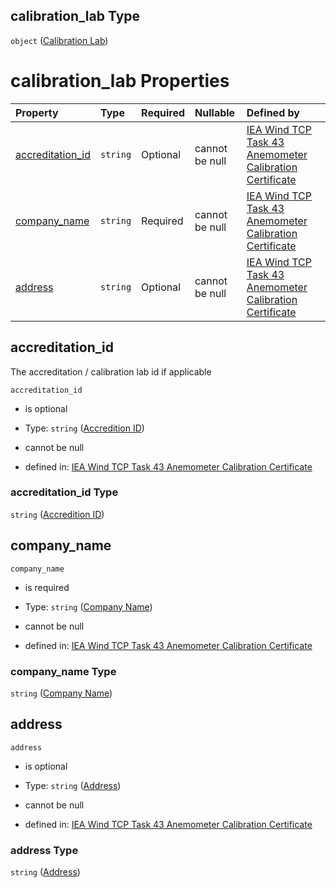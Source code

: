 ## calibration_lab Type

`object` ([Calibration Lab](iea43\_anemometer_calibration-properties-calibration-lab.md))

# calibration_lab Properties

| Property                              | Type     | Required | Nullable       | Defined by                                                                                                                                                                                                                                                                                                                                                                           |
| :------------------------------------ | :------- | :------- | :------------- | :----------------------------------------------------------------------------------------------------------------------------------------------------------------------------------------------------------------------------------------------------------------------------------------------------------------------------------------------------------------------------------- |
| [accreditation_id](#accreditation_id) | `string` | Optional | cannot be null | [IEA Wind TCP Task 43 Anemometer Calibration Certificate](iea43_anemometer_calibration-properties-calibration-lab-properties-accredition-id.md "https://raw.githubusercontent.com/IEA-Task-43/digital_wra_data_standard/calibration_schema/digital_calibration_certificate/schema/iea43_anemometer_calibration.schema.json#/properties/calibration_lab/properties/accreditation_id") |
| [company_name](#company_name)         | `string` | Required | cannot be null | [IEA Wind TCP Task 43 Anemometer Calibration Certificate](iea43_anemometer_calibration-properties-calibration-lab-properties-company-name.md "https://raw.githubusercontent.com/IEA-Task-43/digital_wra_data_standard/calibration_schema/digital_calibration_certificate/schema/iea43_anemometer_calibration.schema.json#/properties/calibration_lab/properties/company_name")       |
| [address](#address)                   | `string` | Optional | cannot be null | [IEA Wind TCP Task 43 Anemometer Calibration Certificate](iea43_anemometer_calibration-properties-calibration-lab-properties-address.md "https://raw.githubusercontent.com/IEA-Task-43/digital_wra_data_standard/calibration_schema/digital_calibration_certificate/schema/iea43_anemometer_calibration.schema.json#/properties/calibration_lab/properties/address")                 |

## accreditation_id

The accreditation / calibration lab id if applicable

`accreditation_id`

*   is optional

*   Type: `string` ([Accredition ID](iea43\_anemometer_calibration-properties-calibration-lab-properties-accredition-id.md))

*   cannot be null

*   defined in: [IEA Wind TCP Task 43 Anemometer Calibration Certificate](iea43\_anemometer_calibration-properties-calibration-lab-properties-accredition-id.md "https://raw.githubusercontent.com/IEA-Task-43/digital_wra_data_standard/calibration_schema/digital_calibration_certificate/schema/iea43\_anemometer_calibration.schema.json#/properties/calibration_lab/properties/accreditation_id")

### accreditation_id Type

`string` ([Accredition ID](iea43\_anemometer_calibration-properties-calibration-lab-properties-accredition-id.md))

## company_name



`company_name`

*   is required

*   Type: `string` ([Company Name](iea43\_anemometer_calibration-properties-calibration-lab-properties-company-name.md))

*   cannot be null

*   defined in: [IEA Wind TCP Task 43 Anemometer Calibration Certificate](iea43\_anemometer_calibration-properties-calibration-lab-properties-company-name.md "https://raw.githubusercontent.com/IEA-Task-43/digital_wra_data_standard/calibration_schema/digital_calibration_certificate/schema/iea43\_anemometer_calibration.schema.json#/properties/calibration_lab/properties/company_name")

### company_name Type

`string` ([Company Name](iea43\_anemometer_calibration-properties-calibration-lab-properties-company-name.md))

## address



`address`

*   is optional

*   Type: `string` ([Address](iea43\_anemometer_calibration-properties-calibration-lab-properties-address.md))

*   cannot be null

*   defined in: [IEA Wind TCP Task 43 Anemometer Calibration Certificate](iea43\_anemometer_calibration-properties-calibration-lab-properties-address.md "https://raw.githubusercontent.com/IEA-Task-43/digital_wra_data_standard/calibration_schema/digital_calibration_certificate/schema/iea43\_anemometer_calibration.schema.json#/properties/calibration_lab/properties/address")

### address Type

`string` ([Address](iea43\_anemometer_calibration-properties-calibration-lab-properties-address.md))
